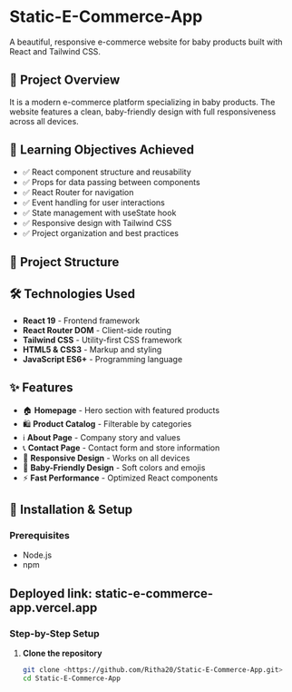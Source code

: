 # Static-E-Commerce-App

A beautiful, responsive e-commerce website for baby products built with React and Tailwind CSS.

## 📖 Project Overview

It is a modern e-commerce platform specializing in baby products. The website features a clean, baby-friendly design with full responsiveness across all devices.

## 🎯 Learning Objectives Achieved

- ✅ React component structure and reusability
- ✅ Props for data passing between components
- ✅ React Router for navigation
- ✅ Event handling for user interactions
- ✅ State management with useState hook
- ✅ Responsive design with Tailwind CSS
- ✅ Project organization and best practices

## 📁 Project Structure

## 🛠 Technologies Used

- **React 19** - Frontend framework
- **React Router DOM** - Client-side routing
- **Tailwind CSS** - Utility-first CSS framework
- **HTML5 & CSS3** - Markup and styling
- **JavaScript ES6+** - Programming language

## ✨ Features

- 🏠 **Homepage** - Hero section with featured products
- 🛍️ **Product Catalog** - Filterable by categories
- ℹ️ **About Page** - Company story and values
- 📞 **Contact Page** - Contact form and store information
- 📱 **Responsive Design** - Works on all devices
- 🎨 **Baby-Friendly Design** - Soft colors and emojis
- ⚡ **Fast Performance** - Optimized React components

## 🚀 Installation & Setup

### Prerequisites
- Node.js 
- npm
## Deployed link: static-e-commerce-app.vercel.app

### Step-by-Step Setup

1. **Clone the repository**
   ```bash
   git clone <https://github.com/Ritha20/Static-E-Commerce-App.git>
   cd Static-E-Commerce-App
